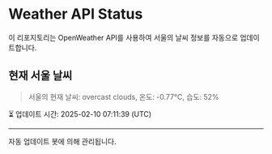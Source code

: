 
# Weather API Status

이 리포지토리는 OpenWeather API를 사용하여 서울의 날씨 정보를 자동으로 업데이트합니다.

## 현재 서울 날씨
> 서울의 현재 날씨: overcast clouds, 온도: -0.77°C, 습도: 52%

⏳ 업데이트 시간: 2025-02-10 07:11:39 (UTC)

---
자동 업데이트 봇에 의해 관리됩니다.
